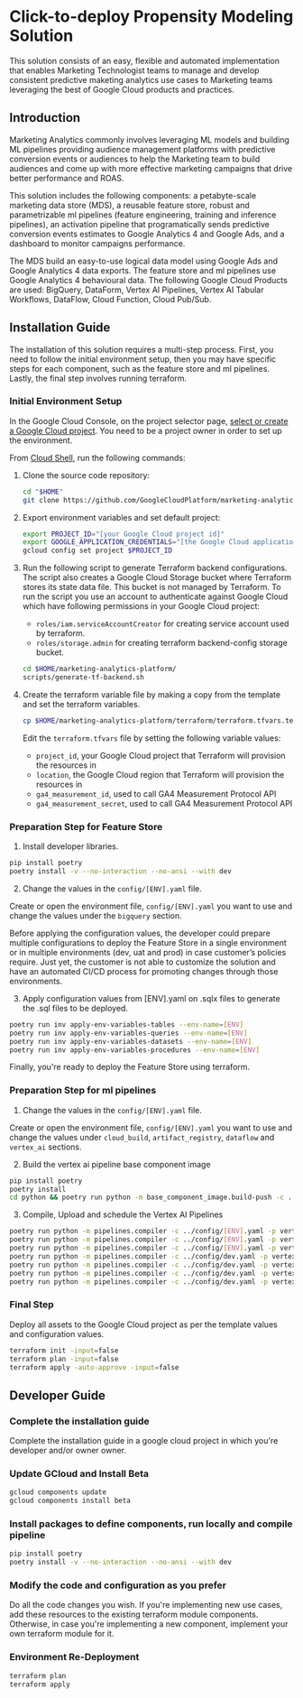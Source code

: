 # Click-to-deploy Propensity Modeling Solution

This solution consists of an easy, flexible and automated implementation that enables Marketing Technologist teams to manage and develop consistent predictive maketing analytics use cases to Marketing teams leveraging the best of Google Cloud products and practices.

## Introduction

Marketing Analytics commonly involves leveraging ML models and building ML pipelines providing audience management platforms with predictive conversion events or audiences to help the Marketing team to build audiences and come up with more effective marketing campaigns that drive better performance and ROAS.

This solution includes the following components: a petabyte-scale marketing data store (MDS), a reusable feature store, robust and parametrizable ml pipelines (feature engineering, training and inference pipelines), an activation pipeline that programatically sends predictive conversion events estimates to Google Analytics 4 and Google Ads, and a dashboard to monitor campaigns performance.

The MDS build an easy-to-use logical data model using Google Ads and Google Analytics 4 data exports. The feature store and ml pipelines use Google Analytics 4 behavioural data. The following Google Cloud Products are used: BigQuery, DataForm, Vertex AI Pipelines, Vertex AI Tabular Workflows, DataFlow, Cloud Function, Cloud Pub/Sub.

## Installation Guide

The installation of this solution requires a multi-step process. First, you need to follow the initial environment setup, then you may have specific steps for each component, such as the feature store and ml pipelines. Lastly, the final step involves running terraform.

### Initial Environment Setup

In the Google Cloud Console, on the project selector page, [select or create a Google Cloud project](https://console.cloud.google.com/projectselector2/home/dashboard). You need to be a project owner in order to set up the environment.

From [Cloud Shell](https://cloud.google.com/shell/docs/using-cloud-shelld.google.com/shell/docs/using-cloud-shell), run the following commands:
1. Clone the source code repository:

    ```bash
    cd "$HOME"
    git clone https://github.com/GoogleCloudPlatform/marketing-analytics-platform.git
    ```

2. Export environment variables and set default project:

    ```bash
    export PROJECT_ID="[your Google Cloud project id]"
    export GOOGLE_APPLICATION_CREDENTIALS="[the Google Cloud application credentials]"
    gcloud config set project $PROJECT_ID
    ```

3. Run the following script to generate Terraform backend configurations. The script also creates a Google Cloud Storage bucket where Terraform stores its state data file. This bucket is not managed by Terraform. To run the script you use an account to authenticate against Google Cloud  which have following permissions in your Google Cloud project:
    * `roles/iam.serviceAccountCreator` for creating service account used by terraform.
    * `roles/storage.admin` for creating terraform backend-config storage bucket.

    ```bash
    cd $HOME/marketing-analytics-platform/
    scripts/generate-tf-backend.sh
    ```

4. Create the terraform variable file by making a copy from the template and set the terraform variables.

    ```bash
    cp $HOME/marketing-analytics-platform/terraform/terraform.tfvars.template $HOME/marketing-analytics-platform/terraform/terraform.tfvars
    ```

    Edit the `terraform.tfvars` file by setting the following variable values:
    * `project_id`, your Google Cloud project that Terraform will provision the resources in
    * `location`, the Google Cloud region that Terraform will provision the resources in
    * `ga4_measurement_id`, used to call GA4 Measurement Protocol API
    * `ga4_measurement_secret`, used to call GA4 Measurement Protocol API

### Preparation Step for Feature Store

1. Install developer libraries.

```bash
pip install poetry
poetry install -v --no-interaction --no-ansi --with dev
```

2. Change the values in the `config/[ENV].yaml` file.

Create or open the environment file, `config/[ENV].yaml` you want to use and change the values under the `bigquery` section.

Before applying the configuration values, the developer could prepare multiple configurations to deploy the Feature Store in a single environment or in multiple environments (dev, uat and prod) in case customer’s policies require. Just yet, the customer is not able to customize the solution and have an automated CI/CD process for promoting changes through those environments.

3. Apply configuration values from [ENV].yaml on .sqlx files to generate the .sql files to be deployed.

```bash
poetry run inv apply-env-variables-tables --env-name=[ENV]
poetry run inv apply-env-variables-queries --env-name=[ENV]
poetry run inv apply-env-variables-datasets --env-name=[ENV]
poetry run inv apply-env-variables-procedures --env-name=[ENV] 
```

Finally, you're ready to deploy the Feature Store using terraform.

### Preparation Step for ml pipelines

1. Change the values in the `config/[ENV].yaml` file.

Create or open the environment file, `config/[ENV].yaml` you want to use and change the values under `cloud_build`, `artifact_registry`, `dataflow` and `vertex_ai` sections.

2. Build the vertex ai pipeline base component image

```bash
pip install poetry
poetry install
cd python && poetry run python -m base_component_image.build-push -c ../config/[ENV].yaml
```

3. Compile, Upload and schedule the Vertex AI Pipelines

```bash
poetry run python -m pipelines.compiler -c ../config/[ENV].yaml -p vertex_ai.pipelines.feature-creation.execution -o feature_engineering.yaml
poetry run python -m pipelines.compiler -c ../config/[ENV].yaml -p vertex_ai.pipelines.propensity.training -o propensity_training.yaml
poetry run python -m pipelines.compiler -c ../config/[ENV].yaml -p vertex_ai.pipelines.propensity.prediction -o propensity_prediction.yaml
poetry run python -m pipelines.compiler -c ../config/dev.yaml -p vertex_ai.pipelines.clv.training -o clv_training.yaml
poetry run python -m pipelines.compiler -c ../config/dev.yaml -p vertex_ai.pipelines.clv.prediction -o clv_prediction.yaml
poetry run python -m pipelines.compiler -c ../config/dev.yaml -p vertex_ai.pipelines.segmentation.training -o segmentation_training.yaml
poetry run python -m pipelines.compiler -c ../config/dev.yaml -p vertex_ai.pipelines.segmentation.prediction -o segmentation_prediction.yaml
```

### Final Step

Deploy all assets to the Google Cloud project as per the template values and configuration values.

```bash
terraform init -input=false
terraform plan -input=false
terraform apply -auto-approve -input=false
```

## Developer Guide

### Complete the installation guide

Complete the installation guide in a google cloud project in which you're developer and/or owner owner.

### Update GCloud and Install Beta

```bash
gcloud components update
gcloud components install beta
```

### Install packages to define components, run locally and compile pipeline

```bash
pip install poetry
poetry install -v --no-interaction --no-ansi --with dev
```

### Modify the code and configuration as you prefer

Do all the code changes you wish. 
If you're implementing new use cases, add these resources to the existing terraform module components.
Otherwise, in case you're implementing a new component, implement your own terraform module for it.

### Environment Re-Deployment

```bash
terraform plan
terraform apply
```
